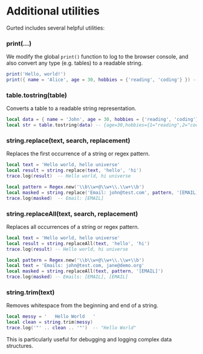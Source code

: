 # Additional utilities

Gurted includes several helpful utilities:

### print(...)
We modify the global `print()` function to log to the browser console, and also convert any type (e.g. tables) to a readable string.

```lua
print('Hello, world!')
print({ name = 'Alice', age = 30, hobbies = {'reading', 'coding'} }) -- {age=30,hobbies={1="reading",2="coding"},name="Alice"}
```

### table.tostring(table)

Converts a table to a readable string representation.

```lua
local data = { name = 'John', age = 30, hobbies = {'reading', 'coding'} }
local str = table.tostring(data) -- {age=30,hobbies={1="reading",2="coding"},name="John"}
```

### string.replace(text, search, replacement)

Replaces the first occurrence of a string or regex pattern.

```lua
local text = 'Hello world, hello universe'
local result = string.replace(text, 'hello', 'hi')
trace.log(result)  -- Hello world, hi universe

local pattern = Regex.new('\\b\\w+@\\w+\\.\\w+\\b')
local masked = string.replace('Email: john@test.com', pattern, '[EMAIL]')
trace.log(masked)  -- Email: [EMAIL]
```

### string.replaceAll(text, search, replacement)

Replaces all occurrences of a string or regex pattern.

```lua
local text = 'Hello world, hello universe'
local result = string.replaceAll(text, 'hello', 'hi')
trace.log(result) -- Hello world, hi universe

local pattern = Regex.new('\\b\\w+@\\w+\\.\\w+\\b')
local text = 'Emails: john@test.com, jane@demo.org'
local masked = string.replaceAll(text, pattern, '[EMAIL]')
trace.log(masked) -- Emails: [EMAIL], [EMAIL]
```

### string.trim(text)

Removes whitespace from the beginning and end of a string.

```lua
local messy = '   Hello World   '
local clean = string.trim(messy)
trace.log('"' .. clean .. '"')  -- "Hello World"
```

This is particularly useful for debugging and logging complex data structures.
